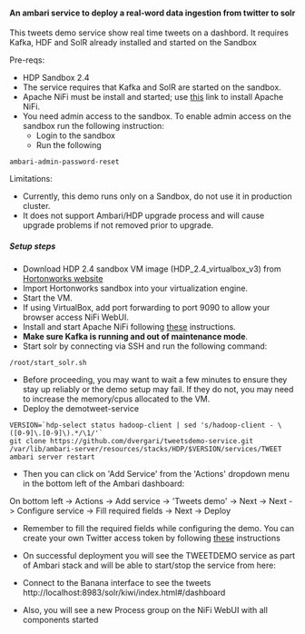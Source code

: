 #### An ambari service to deploy a real-word data ingestion from twitter to solr
This tweets demo service show real time tweets on a dashbord. It requires Kafka, HDF and SolR already installed and started on the Sandbox

Pre-reqs:
  - HDP Sandbox 2.4
  - The service requires that Kafka and SolR are started on the sandbox. 
  - Apache NiFi must be install and started; use [this](https://github.com/abajwa-hw/ambari-nifi-service) link to install Apache NiFi.
  - You need admin access to the sandbox. To enable admin access on the sandbox run the following instruction:
    - Login to the sandbox
    - Run the following
```
ambari-admin-password-reset
```

Limitations:
  - Currently, this demo runs only on a Sandbox, do not use it in production cluster. 
  - It does not support Ambari/HDP upgrade process and will cause upgrade problems if not removed prior to upgrade.

##### Setup steps

- Download HDP 2.4 sandbox VM image (HDP_2.4_virtualbox_v3) from [Hortonworks website](http://hortonworks.com/products/hortonworks-sandbox/)
- Import Hortonworks sandbox into your virtualization engine.
- Start the VM.
- If using VirtualBox, add port forwarding to port 9090 to allow your browser access NiFi WebUI.
- Install and start Apache NiFi following [these](https://github.com/abajwa-hw/ambari-nifi-service) instructions.
- **Make sure Kafka is running and out of maintenance mode**. 
- Start solr by connecting via SSH and run the following command:
```
/root/start_solr.sh
```
- Before proceeding, you may want to wait a few minutes to ensure they stay up reliably or the demo setup may fail. If they do not, you may need to increase the memory/cpus allocated to the VM.
- Deploy the demotweet-service
```
VERSION=`hdp-select status hadoop-client | sed 's/hadoop-client - \([0-9]\.[0-9]\).*/\1/'`
git clone https://github.com/dvergari/tweetsdemo-service.git /var/lib/ambari-server/resources/stacks/HDP/$VERSION/services/TWEET
ambari server restart
```
- Then you can click on 'Add Service' from the 'Actions' dropdown menu in the bottom left of the Ambari dashboard:

On bottom left -> Actions -> Add service -> 'Tweets demo' -> Next -> Next -> Configure service -> Fill required fields -> Next -> Deploy

- Remember to fill the required fields while configuring the demo. You can create your own Twitter access token by following [these](https://dev.twitter.com/oauth/overview/application-owner-access-tokens) instructions


- On successful deployment you will see the TWEETDEMO service as part of Ambari stack and will be able to start/stop the service from here:

- Connect to the Banana interface to see the tweets http://localhost:8983/solr/kiwi/index.html#/dashboard

- Also, you will see a new Process group on the NiFi WebUI with all components started

